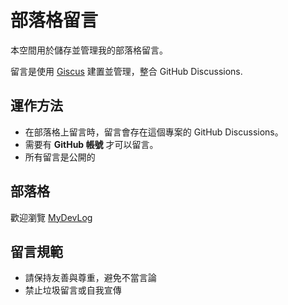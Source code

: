  # 部落格留言

 本空間用於儲存並管理我的部落格留言。

 留言是使用 [Giscus](https://giscus.app/zh-TW) 建置並管理，整合 GitHub Discussions.

 ## 運作方法

 - 在部落格上留言時，留言會存在這個專案的 GitHub Discussions。
 - 需要有 **GitHub 帳號** 才可以留言。
 - 所有留言是公開的

## 部落格

歡迎瀏覽 [MyDevLog](https://maydayxi.github.io/MyDevLog/)

## 留言規範

- 請保持友善與尊重，避免不當言論
- 禁止垃圾留言或自我宣傳

